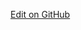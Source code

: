 <a href="https://github.com/dvci/shc-terminology/blob/main/input/vocabulary/immunization-covid-mapping-cvx-air.json" class="btn btn-primary btn-lg">Edit on GitHub</a>

